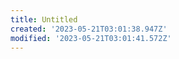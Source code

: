```yaml
---
title: Untitled
created: '2023-05-21T03:01:38.947Z'
modified: '2023-05-21T03:01:41.572Z'
---
```


# 
